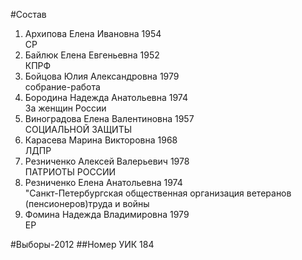 #Состав
1. Архипова Елена Ивановна 1954   
    СР
2. Байлюк Елена Евгеньевна 1952   
    КПРФ
3. Бойцова Юлия Александровна 1979   
    собрание-работа
4. Бородина Надежда Анатольевна 1974   
    За женщин России
5. Виноградова Елена Валентиновна 1957   
    СОЦИАЛЬНОЙ ЗАЩИТЫ
6. Карасева Марина Викторовна 1968   
    ЛДПР
7. Резниченко Алексей Валерьевич 1978   
    ПАТРИОТЫ РОССИИ
8. Резниченко Елена Анатольевна 1974   
    "Санкт-Петербургская общественная организация ветеранов (пенсионеров)труда и войны
9. Фомина Надежда Владимировна 1979   
    ЕР

#Выборы-2012
##Номер УИК
184